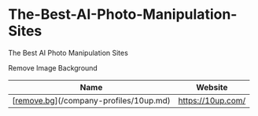 # The-Best-AI-Photo-Manipulation-Sites
The Best AI Photo Manipulation Sites


Remove Image Background

Name | Website 
------------ | ------- 
[[remove.bg]([https://www.remove.bg/](https://www.remove.bg/))](/company-profiles/10up.md) | https://10up.com/ | Worldwide

